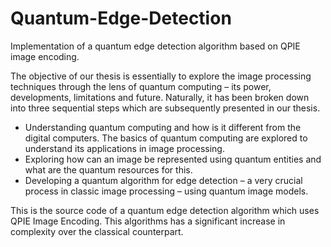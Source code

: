 # Quantum-Edge-Detection
Implementation of a quantum edge detection algorithm based on QPIE image encoding.

The objective of our thesis is essentially to explore the image processing techniques through the lens of quantum computing – its power, developments, limitations and future. Naturally, it has been broken down into three sequential steps which are subsequently presented in our thesis.
- Understanding quantum computing and how is it different from the digital computers. The basics of quantum computing are explored to understand its applications in image processing.
- Exploring how can an image be represented using quantum entities and what are the quantum resources for this.
- Developing a quantum algorithm for edge detection – a very crucial process in classic image processing – using quantum image models.

This is the source code of a quantum edge detection algorithm which uses QPIE Image Encoding. This algorithms has a significant increase in complexity over the classical counterpart.
